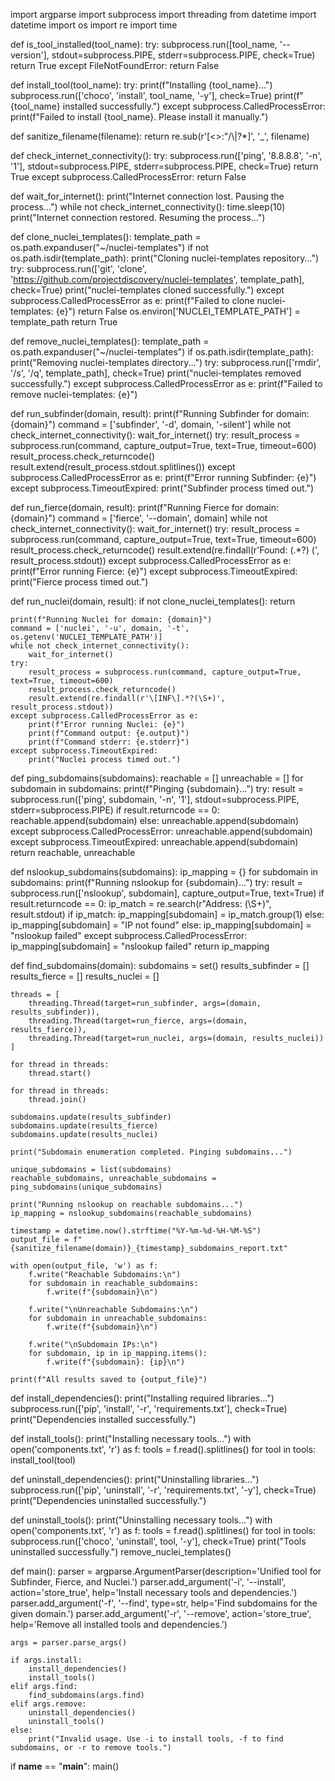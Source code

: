 import argparse
import subprocess
import threading
from datetime import datetime
import os
import re
import time

def is_tool_installed(tool_name):
    try:
        subprocess.run([tool_name, '--version'], stdout=subprocess.PIPE, stderr=subprocess.PIPE, check=True)
        return True
    except FileNotFoundError:
        return False

def install_tool(tool_name):
    try:
        print(f"Installing {tool_name}...")
        subprocess.run(['choco', 'install', tool_name, '-y'], check=True)
        print(f"{tool_name} installed successfully.")
    except subprocess.CalledProcessError:
        print(f"Failed to install {tool_name}. Please install it manually.")

def sanitize_filename(filename):
    return re.sub(r'[<>:"/\\|?*]', '_', filename)

def check_internet_connectivity():
    try:
        subprocess.run(['ping', '8.8.8.8', '-n', '1'], stdout=subprocess.PIPE, stderr=subprocess.PIPE, check=True)
        return True
    except subprocess.CalledProcessError:
        return False

def wait_for_internet():
    print("Internet connection lost. Pausing the process...")
    while not check_internet_connectivity():
        time.sleep(10)
    print("Internet connection restored. Resuming the process...")

def clone_nuclei_templates():
    template_path = os.path.expanduser("~/nuclei-templates")
    if not os.path.isdir(template_path):
        print("Cloning nuclei-templates repository...")
        try:
            subprocess.run(['git', 'clone', 'https://github.com/projectdiscovery/nuclei-templates', template_path], check=True)
            print("nuclei-templates cloned successfully.")
        except subprocess.CalledProcessError as e:
            print(f"Failed to clone nuclei-templates: {e}")
            return False
    os.environ['NUCLEI_TEMPLATE_PATH'] = template_path
    return True

def remove_nuclei_templates():
    template_path = os.path.expanduser("~/nuclei-templates")
    if os.path.isdir(template_path):
        print("Removing nuclei-templates directory...")
        try:
            subprocess.run(['rmdir', '/s', '/q', template_path], check=True)
            print("nuclei-templates removed successfully.")
        except subprocess.CalledProcessError as e:
            print(f"Failed to remove nuclei-templates: {e}")

def run_subfinder(domain, result):
    print(f"Running Subfinder for domain: {domain}")
    command = ['subfinder', '-d', domain, '-silent']
    while not check_internet_connectivity():
        wait_for_internet()
    try:
        result_process = subprocess.run(command, capture_output=True, text=True, timeout=600)
        result_process.check_returncode()
        result.extend(result_process.stdout.splitlines())
    except subprocess.CalledProcessError as e:
        print(f"Error running Subfinder: {e}")
    except subprocess.TimeoutExpired:
        print("Subfinder process timed out.")

def run_fierce(domain, result):
    print(f"Running Fierce for domain: {domain}")
    command = ['fierce', '--domain', domain]
    while not check_internet_connectivity():
        wait_for_internet()
    try:
        result_process = subprocess.run(command, capture_output=True, text=True, timeout=600)
        result_process.check_returncode()
        result.extend(re.findall(r'Found: (.*?) \(', result_process.stdout))
    except subprocess.CalledProcessError as e:
        print(f"Error running Fierce: {e}")
    except subprocess.TimeoutExpired:
        print("Fierce process timed out.")

def run_nuclei(domain, result):
    if not clone_nuclei_templates():
        return

    print(f"Running Nuclei for domain: {domain}")
    command = ['nuclei', '-u', domain, '-t', os.getenv('NUCLEI_TEMPLATE_PATH')]
    while not check_internet_connectivity():
        wait_for_internet()
    try:
        result_process = subprocess.run(command, capture_output=True, text=True, timeout=600)
        result_process.check_returncode()
        result.extend(re.findall(r'\[INF\].*?(\S+)', result_process.stdout))
    except subprocess.CalledProcessError as e:
        print(f"Error running Nuclei: {e}")
        print(f"Command output: {e.output}")
        print(f"Command stderr: {e.stderr}")
    except subprocess.TimeoutExpired:
        print("Nuclei process timed out.")

def ping_subdomains(subdomains):
    reachable = []
    unreachable = []
    for subdomain in subdomains:
        print(f"Pinging {subdomain}...")
        try:
            result = subprocess.run(['ping', subdomain, '-n', '1'], stdout=subprocess.PIPE, stderr=subprocess.PIPE)
            if result.returncode == 0:
                reachable.append(subdomain)
            else:
                unreachable.append(subdomain)
        except subprocess.CalledProcessError:
            unreachable.append(subdomain)
        except subprocess.TimeoutExpired:
            unreachable.append(subdomain)
    return reachable, unreachable

def nslookup_subdomains(subdomains):
    ip_mapping = {}
    for subdomain in subdomains:
        print(f"Running nslookup for {subdomain}...")
        try:
            result = subprocess.run(['nslookup', subdomain], capture_output=True, text=True)
            if result.returncode == 0:
                ip_match = re.search(r"Address: (\S+)", result.stdout)
                if ip_match:
                    ip_mapping[subdomain] = ip_match.group(1)
                else:
                    ip_mapping[subdomain] = "IP not found"
            else:
                ip_mapping[subdomain] = "nslookup failed"
        except subprocess.CalledProcessError:
            ip_mapping[subdomain] = "nslookup failed"
    return ip_mapping

def find_subdomains(domain):
    subdomains = set()
    results_subfinder = []
    results_fierce = []
    results_nuclei = []

    threads = [
        threading.Thread(target=run_subfinder, args=(domain, results_subfinder)),
        threading.Thread(target=run_fierce, args=(domain, results_fierce)),
        threading.Thread(target=run_nuclei, args=(domain, results_nuclei))
    ]

    for thread in threads:
        thread.start()

    for thread in threads:
        thread.join()

    subdomains.update(results_subfinder)
    subdomains.update(results_fierce)
    subdomains.update(results_nuclei)

    print("Subdomain enumeration completed. Pinging subdomains...")

    unique_subdomains = list(subdomains)
    reachable_subdomains, unreachable_subdomains = ping_subdomains(unique_subdomains)
    
    print("Running nslookup on reachable subdomains...")
    ip_mapping = nslookup_subdomains(reachable_subdomains)

    timestamp = datetime.now().strftime("%Y-%m-%d-%H-%M-%S")
    output_file = f"{sanitize_filename(domain)}_{timestamp}_subdomains_report.txt"

    with open(output_file, 'w') as f:
        f.write("Reachable Subdomains:\n")
        for subdomain in reachable_subdomains:
            f.write(f"{subdomain}\n")

        f.write("\nUnreachable Subdomains:\n")
        for subdomain in unreachable_subdomains:
            f.write(f"{subdomain}\n")

        f.write("\nSubdomain IPs:\n")
        for subdomain, ip in ip_mapping.items():
            f.write(f"{subdomain}: {ip}\n")

    print(f"All results saved to {output_file}")

def install_dependencies():
    print("Installing required libraries...")
    subprocess.run(['pip', 'install', '-r', 'requirements.txt'], check=True)
    print("Dependencies installed successfully.")

def install_tools():
    print("Installing necessary tools...")
    with open('components.txt', 'r') as f:
        tools = f.read().splitlines()
    for tool in tools:
        install_tool(tool)

def uninstall_dependencies():
    print("Uninstalling libraries...")
    subprocess.run(['pip', 'uninstall', '-r', 'requirements.txt', '-y'], check=True)
    print("Dependencies uninstalled successfully.")

def uninstall_tools():
    print("Uninstalling necessary tools...")
    with open('components.txt', 'r') as f:
        tools = f.read().splitlines()
    for tool in tools:
        subprocess.run(['choco', 'uninstall', tool, '-y'], check=True)
    print("Tools uninstalled successfully.")
    remove_nuclei_templates()

def main():
    parser = argparse.ArgumentParser(description='Unified tool for Subfinder, Fierce, and Nuclei.')
    parser.add_argument('-i', '--install', action='store_true', help='Install necessary tools and dependencies.')
    parser.add_argument('-f', '--find', type=str, help='Find subdomains for the given domain.')
    parser.add_argument('-r', '--remove', action='store_true', help='Remove all installed tools and dependencies.')

    args = parser.parse_args()

    if args.install:
        install_dependencies()
        install_tools()
    elif args.find:
        find_subdomains(args.find)
    elif args.remove:
        uninstall_dependencies()
        uninstall_tools()
    else:
        print("Invalid usage. Use -i to install tools, -f to find subdomains, or -r to remove tools.")

if __name__ == "__main__":
    main()
